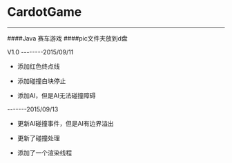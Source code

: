# CardotGame

-------------

####Java 赛车游戏
####pic文件夹放到d盘

V1.0
--------2015/09/11
- 添加红色终点线

- 添加碰撞白块停止

- 添加AI，但是AI无法碰撞障碍

-------2015/09/13
- 更新AI碰撞事件，但是AI有边界溢出

- 更新了碰撞处理

- 添加了一个渲染线程